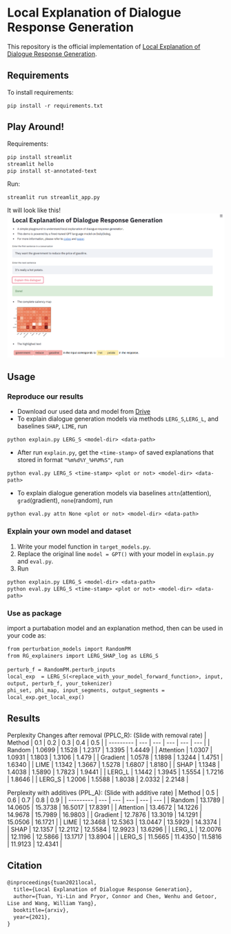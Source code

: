# Local Explanation of Dialogue Response Generation

This repository is the official implementation of [Local Explanation of Dialogue Response Generation](https://arxiv.org/pdf/2106.06528.pdf). 


## Requirements

To install requirements:

```setup
pip install -r requirements.txt
```

## Play Around!
Requirements:
```
pip install streamlit
streamlit hello
pip install st-annotated-text
```
Run:
```
streamlit run streamlit_app.py
```
It will look like this!
![Streamlit demo of LERG](img/app_snapshot_ori.png)

## Usage

### Reproduce our results
* Download our used data and model from [Drive](https://drive.google.com/drive/folders/1dXpdH6mPfk9uO6c2cskKJfMJ98bl0_32?usp=sharing)
* To explain dialogue generation models via methods `LERG_S`,`LERG_L`, and baselines `SHAP`, `LIME`, run
```
python explain.py LERG_S <model-dir> <data-path>
```
* After run `explain.py`, get the `<time-stamp>` of saved explanations that stored in format `"%m%d%Y_%H%M%S"`, run
```
python eval.py LERG_S <time-stamp> <plot or not> <model-dir> <data-path>
```

* To explain dialogue generation models via baselines `attn`(attention), `grad`(gradient), `none`(random), run
```
python eval.py attn None <plot or not> <model-dir> <data-path>
```


### Explain your own model and dataset
1. Write your model function in `target_models.py`.
2. Replace the original line `model = GPT()` with your model in `explain.py` and `eval.py`.
3. Run
```
python explain.py LERG_S <model-dir> <data-path>
python eval.py LERG_S <time-stamp> <plot or not> <model-dir> <data-path>
```

### Use as package
import a purtabation model and an explanation method, then can be used in your code as:
```
from perturbation_models import RandomPM
from RG_explainers import LERG_SHAP_log as LERG_S

perturb_f = RandomPM.perturb_inputs
local_exp  = LERG_S(<replace_with_your_model_forward_function>, input, output, perturb_f, your_tokenizer)
phi_set, phi_map, input_segments, output_segments = local_exp.get_local_exp()
```

## Results

Perplexity Changes after removal (PPLC\_R): (Slide with removal rate)
| Method    | 0.1 | 0.2 | 0.3 | 0.4 | 0.5 |
| --------- | --- | --- | --- | --- | --- |
| Random    |  1.0699 | 1.1528 | 1.2317 | 1.3395 | 1.4449 |
| Attention |  1.0307 | 1.0931 | 1.1803 | 1.3106 | 1.479  |
| Gradient  |  1.0578 | 1.1898 | 1.3244 | 1.4751 | 1.6340 |
| LIME      |  1.1342 | 1.3667 | 1.5278 | 1.6807 | 1.8180 |
| SHAP      |  1.1348 | 1.4038 | 1.5890 | 1.7823 | 1.9441 |
| LERG\_L   |  1.1442 | 1.3945 | 1.5554 | 1.7216 | 1.8646 |
| LERG\_S   |  1.2006 | 1.5588 | 1.8038 | 2.0332 | 2.2148 |
               

Perplexity with additives (PPL\_A): (Slide with additive rate)
| Method    | 0.5 | 0.6 | 0.7 | 0.8 | 0.9 |
| --------- | --- | --- | --- | --- | --- |
| Random    |  13.1789 | 14.0605 | 15.3738 | 16.5017 | 17.8391 |
| Attention |  13.4672 | 14.1226 | 14.9678 | 15.7989 | 16.9803 |
| Gradient  |  12.7876 | 13.3019 | 14.1291 | 15.0506 | 16.1721 |
| LIME      |  12.3468 | 12.5363 | 13.0447 | 13.5929 | 14.3374 |
| SHAP      |  12.1357 | 12.2112 | 12.5584 | 12.9923 | 13.6296 |
| LERG\_L   |  12.0076 | 12.1196 | 12.5866 | 13.1717 | 13.8904 |
| LERG\_S   |  11.5665 | 11.4350 | 11.5816 | 11.9123 | 12.4341 |

## Citation

```
@inproceedings{tuan2021local,
  title={Local Explanation of Dialogue Response Generation},
  author={Tuan, Yi-Lin and Pryor, Connor and Chen, Wenhu and Getoor, Lise and Wang, William Yang},
  booktitle={arxiv},
  year={2021},
}
```
